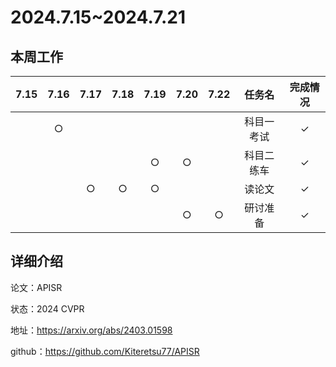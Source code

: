 # 2024.7.15~2024.7.21
## 本周工作

| 7.15 | 7.16 | 7.17 | 7.18 | 7.19 | 7.20 | 7.22| 任务名 | 完成情况 |
| :--: | :--: | :--: | :--: | :--: | :--: | :--: | :---: | :-----: |
|  | $\bigcirc$ |  |  |  |  | | 科目一考试 | $\checkmark$ |
|  |  |  |  | $\bigcirc$ | $\bigcirc$ | | 科目二练车 | $\checkmark$ |
|  |  | $\bigcirc$ | $\bigcirc$ | $\bigcirc$ |  | | 读论文 | $\checkmark$ |
|  |  |  |  |  | $\bigcirc$ | $\bigcirc$ | 研讨准备 | $\checkmark$ |

## 详细介绍
论文：APISR

状态：2024 CVPR

地址：https://arxiv.org/abs/2403.01598

github：https://github.com/Kiteretsu77/APISR
